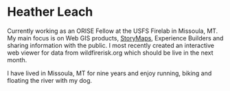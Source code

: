 
# Heather Leach

Currently working as an ORISE Fellow at the USFS Firelab in Missoula, MT. My main focus is on Web GIS products, [StoryMaps](https://storymaps.arcgis.com/stories/68757a7b0cf240ab9b2ac8d371fe12c4), Experience Builders and sharing information with the public. I most recently created an interactive web viewer for data from wildfirerisk.org which should be live in the next month. 

I have lived in Missoula, MT for nine years and enjoy running, biking and floating the river with my dog.
